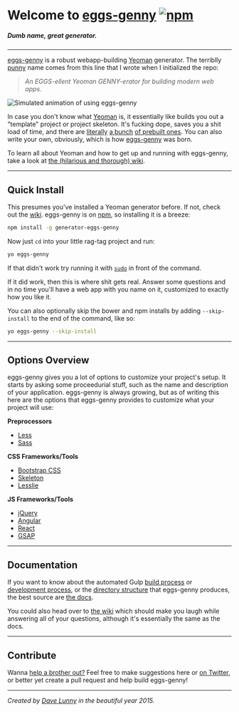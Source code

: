 # Welcome to [eggs-genny](http://himynameisdave.github.io/eggs-genny/#/) [![npm](https://img.shields.io/npm/v/generator-eggs-genny.svg?style=flat-square)](https://www.npmjs.com/package/generator-eggs-genny)
##### *Dumb name, great generator.*

---

[eggs-genny](http://himynameisdave.github.io/eggs-genny/#/
) is a robust webapp-building [Yeoman](http://yeoman.io/) generator. The terriblly [punny](http://en.wikipedia.org/wiki/Pun) name comes from this line that I wrote when I initialized the repo:

>*An EGGS-ellent Yeoman GENNY-erator for building modern web apps.*

![Simulated animation of using eggs-genny](http://i.imgur.com/LRf79wm.gif)

In case you don't know what [Yeoman](http://yeoman.io/) is, it essentially like builds you out a "template" project or project skeleton. It's fucking dope, saves you a shit load of time, and there are [literally](https://github.com/yeoman/generator-webapp) [a bunch](https://github.com/yeoman/generator-polymer) [of prebuilt ones](https://github.com/yeoman/generator-bootstrap). You can also write your own, obviously, which is how [eggs-genny](https://www.npmjs.com/package/generator-eggs-genny) was born.


To learn all about Yeoman and how to get up and running with eggs-genny, take a look at [the (hilarious and thorough) wiki](https://github.com/himynameisdave/eggs-genny/wiki).

---
## Quick Install

This presumes you've installed a Yeoman generator before. If not, check out the [wiki](https://github.com/himynameisdave/eggs-genny/wiki/Installation-Setup). eggs-genny is on [npm](https://www.npmjs.com/package/generator-eggs-genny), so installing it is a breeze:

```bash
npm install -g generator-eggs-genny
```

Now just `cd` into your little rag-tag project and run:

```bash
yo eggs-genny
```

If that didn't work try running it with [`sudo`](https://github.com/himynameisdave/eggs-genny/wiki/Installation-Setup#what-the-s-h-i-t-is-this) in front of the command.

If it did work, then this is where shit gets real. Answer some questions and in no time you'll have a web app with you name on it, customized to exactly how you like it.

You can also optionally skip the bower and npm installs by adding `--skip-install` to the end of the command, like so:

```bash
yo eggs-genny --skip-install
```

---
## Options Overview

eggs-genny gives you a lot of options to customize your project's setup. It starts by asking some proceedurial stuff, such as the name and description of your application. eggs-genny is always growing, but as of writing this here are the options that eggs-genny provides to customize what your project will use:

**Preprocessors**

- [Less](http://lesscss.org/)
- [Sass](http://sass-lang.com/)

**CSS Frameworks/Tools**

- [Bootstrap CSS](http://getbootstrap.com/css/)
- [Skeleton](http://getskeleton.com/)
- [Lesslie](https://github.com/himynameisdave/Lesslie)

**JS Frameworks/Tools**

- [jQuery](http://jquery.com)
- [Angular](https://angularjs.org/)
- [React](http://facebook.github.io/react/)
- [GSAP](https://greensock.com/gsap)

---
## Documentation

If you want to know about the automated Gulp [build process](https://github.com/himynameisdave/eggs-genny/wiki/Gulp:-Build) or [development process](https://github.com/himynameisdave/eggs-genny/wiki/Gulp:-Development), or the [directory structure](https://github.com/himynameisdave/eggs-genny/wiki/Basic-Directory-Structure) that eggs-genny produces, the best source are [the docs](http://himynameisdave.github.io/eggs-genny/#/).


You could also head over to [the wiki](https://github.com/himynameisdave/eggs-genny/wiki) which should make you laugh while answering all of your questions, although it's essentially the same as the docs.

---
## Contribute

Wanna [help a brother out?](http://himynameisdave.github.io/eggs-genny/#/help-a-brother-out) Feel free to make suggestions here or [on Twitter](https://twitter.com/dave_lunny), or better yet create a pull request and help build eggs-genny!

---

*Created by [Dave Lunny](https://himynameisdave.github.io) in the beautiful year 2015.*

